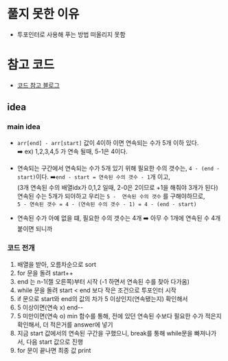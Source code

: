 # 풀지 못한 이유
- 투포인터로 사용해 푸는 방법 떠올리지 못함

# 참고 코드
- [코드 참고 블로그](https://velog.io/@kyeun95/%EB%B0%B1%EC%A4%80-1337%EB%B2%88-%EC%98%AC%EB%B0%94%EB%A5%B8-%EB%B0%B0%EC%97%B4)

## idea
### main idea
- `arr[end] - arr[start]` 값이 4이하 이면 연속되는 수가 5개 이하 있다.<br>
  ➡️ ex) 1,2,3,4,5 가 연속 될때, 5-1은 4이다.


- 연속되는 구간에서 연속되는 수가 5개 있기 위해 필요한 수의 갯수는, `4 - (end - start)`이다.
  ➡️`end - start = 연속된 수의 갯수 - 1`개 이고, <br>
  (3개 연속된 수의 배열idx가 0,1,2 일때, 2-0은 2이므로 +1을 해줘야 3개가 된다)<br> 
 연속된 수는 5개가 되야하고 우리는 `5 -  연속된 수의 갯수` 를 구해야하므로,<br>
  `5 - 연속된 갯수 = 4 - (연속된 수의 갯수 - 1) = 4 - (end - start)`


-  연속된 수가 아예 없을 떄, 필요한 수의 갯수는 4개 ➡️ 아무 수 1개에 연속된 수 4개 붙이면 되니까

### 코드 전개
1. 배열을 받아, 오름차순으로 sort
2. for 문을 돌려 start++
3. end 는 n-1(젤 오른쪽)부터 시작 (-1 하면서 연속된 수를 찾아 다가옴)
4. while 문을 돌려 start < end 보다 작은 조건으로 투포인터 시작
5. if 문으로 start와 end의 값의 차가 5 이상인지(연속됐는지) 확인해서
6. 5 이상이면(연속 x) end--
7. 5 미만이면(연속 o) min 함수를 통해, 전에 있던 연속된 수보다 필요한 수가 적은지 확인해서, 더 적은거를 answer에 넣기
8. 지금 start 값에서의 연속된 구간을 구했으니, break를 통해 while문을 빠져나가서, 다음 start 값으로 진행
9. for 문이 끝나면 최종 값 print